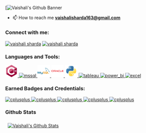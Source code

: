 [![Vaishali's Github Banner](https://i.postimg.cc/c4tDYBy7/Vaishali-Sharda-1.png)
- 📫 How to reach me **vaishalisharda163@gmail.com**
<h3 align="left">Connect with me:</h3>
<p align="left">
<a href="https://www.linkedin.com/in/vaishalisharda/" target="blank"><img align="center" src="https://raw.githubusercontent.com/rahuldkjain/github-profile-readme-generator/master/src/images/icons/Social/linked-in-alt.svg" alt="vaishali sharda" height="30" width="40" /></a>
<a href="https://fb.com/vaishali sharda" target="blank"><img align="center" src="https://raw.githubusercontent.com/rahuldkjain/github-profile-readme-generator/master/src/images/icons/Social/facebook.svg" alt="vaishali sharda" height="30" width="40" /></a>
</p>

<h3 align="left">Languages and Tools:</h3>
<p align="left"> <a href="https://www.w3schools.com/cpp/" target="_blank" rel="noreferrer"> <img src="https://raw.githubusercontent.com/devicons/devicon/master/icons/cplusplus/cplusplus-original.svg" alt="cplusplus" width="40" height="40"/> </a> <a href="https://www.microsoft.com/en-us/sql-server" target="_blank" rel="noreferrer"> <img src="https://www.svgrepo.com/show/303229/microsoft-sql-server-logo.svg" alt="mssql" width="40" height="40"/> </a> <a href="https://www.mysql.com/" target="_blank" rel="noreferrer"> <img src="https://raw.githubusercontent.com/devicons/devicon/master/icons/mysql/mysql-original-wordmark.svg" alt="mysql" width="40" height="40"/> </a> <a href="https://www.oracle.com/" target="_blank" rel="noreferrer"> <img src="https://raw.githubusercontent.com/devicons/devicon/master/icons/oracle/oracle-original.svg" alt="oracle" width="40" height="40"/> </a> <a href="https://www.python.org" target="_blank" rel="noreferrer"> <img src="https://raw.githubusercontent.com/devicons/devicon/master/icons/python/python-original.svg" alt="python" width="40" height="40"/> <a href="https://www.tableau.com/" target="_blank" rel="noreferrer"> <img src="https://i.postimg.cc/P5JyQbwr/tableau.gif" alt="tableau" width="40" height="40"/> <a href="https://powerbi.microsoft.com/en-us/" target="_blank" rel="noreferrer"> <img src="https://i.postimg.cc/J0CYTyWY/power-bi.png" alt="power_bi" width="40" height="40"/> <a href="https://www.microsoft.com/en-us/microsoft-365/excel" target="_blank" rel="noreferrer"> <img src="https://i.postimg.cc/B6pPzkWW/excel.png" alt="excel" width="40" height="40"/> </a> </p>

<h3 align="left">Earned Badges and Credentials:</h3>
<p align="left"> <a href="https://www.credential.net/f48ea94e-b84f-4ef6-8779-db752974b9f8#gs.smahtm/" target="_blank" rel="noreferrer"> <img src="https://i.postimg.cc/L5v7nHry/Excel-Formulas-Functions.png" alt="cplusplus" width="60" height="60"/> </a> <a href="https://www.credential.net/f7c42507-812d-4cff-a8d9-c2c96a9f66a3#gs.smamjm/" target="_blank" rel="noreferrer"> <img src="https://i.postimg.cc/zXbSLDZV/Excel-Power-Query-DAX.png" alt="cplusplus" width="60" height="60"/> </a> <a href="https://www.credential.net/0c60095c-3b5d-47e1-aa22-e2ec8ea4d8c0#gs.smas1m/" target="_blank" rel="noreferrer"> <img src="https://i.postimg.cc/SsPYq8KV/Power-BI-Desktop.png" alt="cplusplus" width="60" height="60"/> </a> <a href="https://www.credly.com/earner/earned/badge/a1fd2443-dd51-449e-af20-236f51111e08/" target="_blank" rel="noreferrer"> <img src="https://i.postimg.cc/YSpWxMVN/microsoft-certified-azure-data-fundamentals-1.png" alt="cplusplus" width="60" height="60"/> </a> <a href="https://www.credly.com/earner/earned/badge/cdad3002-aff7-427a-914f-ade33fa9aaca/" target="_blank" rel="noreferrer"> <img src="https://i.postimg.cc/T1CdfvQx/mta-database-fundamentals-certified-2020-1.png" alt="cplusplus" width="60" height="60"/> </a> </p>

<h3 align="left">Github Stats</h3>
<a href="https://github.com/vaishalisharda">
  <img align="center" style="margin:0.5rem" src="https://github-readme-stats.vercel.app/api?username=vaishalisharda&show_icons=true&line_height=27&count_private=true&title_color=ffffff&text_color=c9cacc&icon_color=4AB097&bg_color=1A2B34" alt="Vaishali's Github Stats" />
</a>
